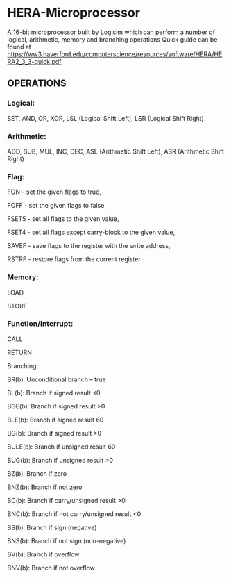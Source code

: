 # HERA-Microprocessor
A 16-bit microprocessor built by Logisim which can perform a number of logical, arithmetic, memory and branching operations 
Quick guide can be found at https://ww3.haverford.edu/computerscience/resources/software/HERA/HERA2_3_3-quick.pdf

## OPERATIONS

### Logical:
SET, AND, OR, XOR, LSL (Logical Shift Left), LSR (Logical Shift Right)

### Arithmetic:
ADD, SUB, MUL, INC, DEC, ASL (Arithmetic Shift Left), ASR (Arithmetic Shift Right)

### Flag:

FON - set the given flags to true,

FOFF - set the given flags to false,

FSET5 - set all flags to the given value,

FSET4 - set all flags except carry-block to the given value,

SAVEF - save flags to the register with the write address,

RSTRF - restore flags from the current register

### Memory:

LOAD

STORE

### Function/Interrupt:
CALL

RETURN

Branching:

BR(b): Unconditional branch – true

BL(b): Branch if signed result <0

BGE(b): Branch if signed result >0

BLE(b): Branch if signed result 60

BG(b): Branch if signed result >0

BULE(b): Branch if unsigned result 60

BUG(b): Branch if unsigned result >0

BZ(b): Branch if zero

BNZ(b): Branch if not zero

BC(b): Branch if carry/unsigned result >0

BNC(b): Branch if not carry/unsigned result <0

BS(b): Branch if sign (negative)

BNS(b): Branch if not sign (non-negative)

BV(b): Branch if overflow

BNV(b): Branch if not overflow

